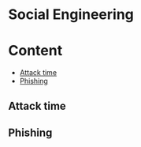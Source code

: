 # Social Engineering

# Content

- [Attack time](#attack-time)
- [Phishing](#phishing)


## Attack time


## Phishing